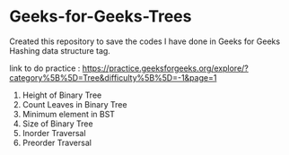 # Geeks-for-Geeks-Trees

Created this repository to save the codes I have done in Geeks for Geeks Hashing data structure tag.

link to do practice : https://practice.geeksforgeeks.org/explore/?category%5B%5D=Tree&difficulty%5B%5D=-1&page=1

1. Height of Binary Tree
2. Count Leaves in Binary Tree
3. Minimum element in BST
4. Size of Binary Tree
5. Inorder Traversal
6. Preorder Traversal
